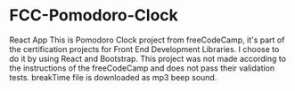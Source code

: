 # FCC-Pomodoro-Clock
React App
This is Pomodoro Clock project from freeCodeCamp, it's part of the certification projects for Front End Development Libraries.
I choose to do it by using React and Bootstrap.
This project was not made according to the instructions of the freeCodeCamp and does not pass their validation tests.
breakTime file is downloaded as mp3 beep sound.
